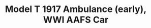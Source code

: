 ---
layout: product
title: "Model T 1917 Ambulance (early), WWI AAFS Car"
price: "TBA" 
desc: "Maketa"
img_path: "/assets/img/ICM 35665.webp"
brand: "N/A"
available: false
special_offer: false
new: false
soon: false
cat: "010000"
subcat: "013600"
subsubcat: "0N/A"
sifra: "ICM 35665"
popular: false
spec: false
---